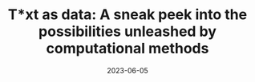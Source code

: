 ---
title: "T*xt as data: A sneak peek into the possibilities unleashed by computational methods"
collection: talks
type: "Invited talk"
permalink: /talks/2023-05-05-txtasdata1
venue: "Creative & Heritage Innovation Challenge Workshop"
date: 2023-06-05
location: "Oxford (UK)"
---